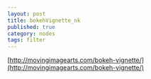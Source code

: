 ```yaml
---
layout: post
title: bokehVignette_nk
published: true
category: nodes
tags: filter
---
```



[http://movingimagearts.com/bokeh-vignette/](http://movingimagearts.com/bokeh-vignette/)
